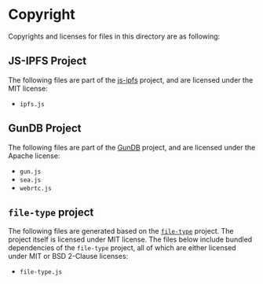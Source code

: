 # Copyright

Copyrights and licenses for files in this directory are as following:

## JS-IPFS Project

The following files are part of the [js-ipfs](https://github.com/ipfs/js-ipfs) project, and are licensed under the MIT license:
 - `ipfs.js`

## GunDB Project

The following files are part of the [GunDB](https://github.com/amark/gun) project, and are licensed under the Apache license:
 - `gun.js`
 - `sea.js`
 - `webrtc.js`
 
## `file-type` project

The following files are generated based on the [`file-type`](https://github.com/sindresorhus/file-type/) project. The project itself is licensed under MIT license. The files below include bundled dependencies of the `file-type` project, all of which are either licensed under MIT or BSD 2-Clause licenses:
 - `file-type.js`
